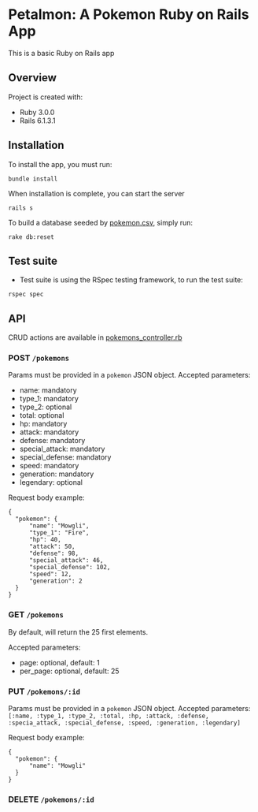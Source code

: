 # Petalmon: A Pokemon Ruby on Rails App

This is a basic Ruby on Rails app

## Overview
Project is created with:
* Ruby 3.0.0
* Rails 6.1.3.1
## Installation
To install the app, you must run:
```
bundle install
```
When installation is complete, you can start the server
```
rails s
```

To build a database seeded by [pokemon.csv](https://gist.github.com/armgilles/194bcff35001e7eb53a2a8b441e8b2c6), simply run:
```
rake db:reset
```

## Test suite
* Test suite is using the RSpec testing framework, to run the test suite:
```
rspec spec
```

## API
CRUD actions are available in [pokemons_controller.rb](https://github.com/makesime/petalmon/blob/master/app/controllers/pokemons_controller.rb)

### POST `/pokemons`
Params must be provided in a `pokemon` JSON object.
Accepted parameters:
- name: mandatory
- type_1: mandatory
- type_2: optional
- total: optional
- hp: mandatory
- attack: mandatory
- defense: mandatory
- special_attack: mandatory
- special_defense: mandatory
- speed: mandatory
- generation: mandatory
- legendary: optional

Request body example:

```
{
  "pokemon": {
      "name": "Mowgli",
      "type_1": "Fire",
      "hp": 40,
      "attack": 50,
      "defense": 98,
      "special_attack": 46,
      "special_defense": 102,
      "speed": 12,
      "generation": 2
  }
}
```

### GET `/pokemons`
By default, will return the 25 first elements.

Accepted parameters:
- page: optional, default: 1
- per_page: optional, default: 25


### PUT `/pokemons/:id`
Params must be provided in a `pokemon` JSON object.
Accepted parameters: `[:name, :type_1, :type_2, :total, :hp, :attack, :defense, :specia_attack, :special_defense, :speed, :generation, :legendary]`

Request body example:
```
{
  "pokemon": {
      "name": "Mowgli"
  }
}
```

### DELETE `/pokemons/:id`

